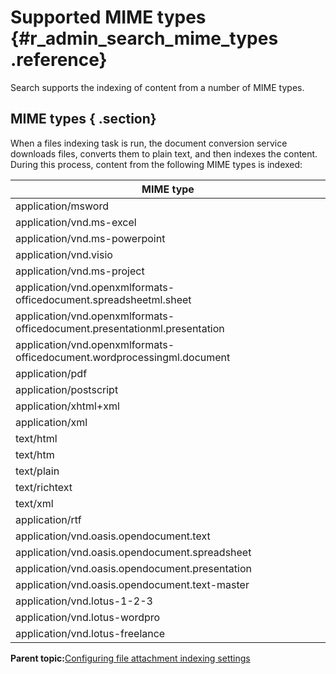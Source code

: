 # Supported MIME types {#r_admin_search_mime_types .reference}

Search supports the indexing of content from a number of MIME types.

## MIME types { .section}

When a files indexing task is run, the document conversion service downloads files, converts them to plain text, and then indexes the content. During this process, content from the following MIME types is indexed:

|MIME type|
|---------|
|application/msword|
|application/vnd.ms-excel|
|application/vnd.ms-powerpoint|
|application/vnd.visio|
|application/vnd.ms-project|
|application/vnd.openxmlformats-officedocument.spreadsheetml.sheet|
|application/vnd.openxmlformats-officedocument.presentationml.presentation|
|application/vnd.openxmlformats-officedocument.wordprocessingml.document|
|application/pdf|
|application/postscript|
|application/xhtml+xml|
|application/xml|
|text/html|
|text/htm|
|text/plain|
|text/richtext|
|text/xml|
|application/rtf|
|application/vnd.oasis.opendocument.text|
|application/vnd.oasis.opendocument.spreadsheet|
|application/vnd.oasis.opendocument.presentation|
|application/vnd.oasis.opendocument.text-master|
|application/vnd.lotus-1-2-3|
|application/vnd.lotus-wordpro|
|application/vnd.lotus-freelance|

**Parent topic:**[Configuring file attachment indexing settings](../admin/t_admin_search_config_search_attachments.md)

